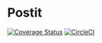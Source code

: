 # Postit
[![Coverage Status](https://coveralls.io/repos/github/Andela-ddiei/Postit/badge.svg?branch=master)](https://coveralls.io/github/Andela-ddiei/Postit?branch=master)
[![CircleCI](https://circleci.com/gh/Andela-ddiei/Postit/tree/develop.svg?style=svg)](https://circleci.com/gh/Andela-ddiei/Postit/tree/develop)
